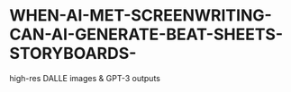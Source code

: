 # WHEN-AI-MET-SCREENWRITING-CAN-AI-GENERATE-BEAT-SHEETS-STORYBOARDS-
high-res DALLE images &amp; GPT-3 outputs
